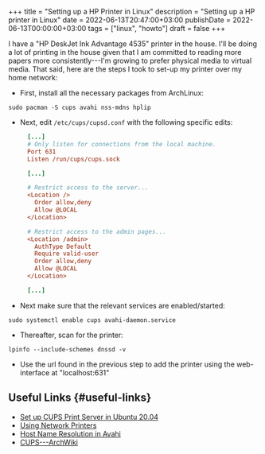+++
title = "Setting up a HP Printer in Linux"
description = "Setting up a HP printer in Linux"
date = 2022-06-13T20:47:00+03:00
publishDate = 2022-06-13T00:00:00+03:00
tags = ["linux", "howto"]
draft = false
+++

I have a "HP DeskJet Ink Advantage 4535" printer
in the house. I'll be doing a lot of printing in
the house given that I am committed to reading
more papers more consistently---I'm growing to
prefer physical media to virtual media. That said,
here are the steps I took to set-up my printer
over my home network:

-   First, install all the necessary packages from
    ArchLinux:

```text
sudo pacman -S cups avahi nss-mdns hplip
```

-   Next, edit `/etc/cups/cupsd.conf` with the
    following specific edits:

    ```cfg
      [...]
      # Only listen for connections from the local machine.
      Port 631
      Listen /run/cups/cups.sock

      [...]

      # Restrict access to the server...
      <Location />
        Order allow,deny
        Allow @LOCAL
      </Location>

      # Restrict access to the admin pages...
      <Location /admin>
        AuthType Default
        Require valid-user
        Order allow,deny
        Allow @LOCAL
      </Location>

      [...]
    ```

-   Next make sure that the relevant services are
    enabled/started:

```text
sudo systemctl enable cups avahi-daemon.service
```

-   Thereafter, scan for the printer:

```text
lpinfo --include-schemes dnssd -v
```

-   Use the url found in the previous step to add
    the printer using the web-interface at
    "localhost:631"


## Useful Links {#useful-links}

-   [Set up CUPS Print Server in Ubuntu 20.04](https://linuxhint.com/cups_print_server_ubuntu/)
-   [Using Network Printers](http://localhost:631/help/network.html)
-   [Host Name Resolution in Avahi](https://wiki.archlinux.org/title/Avahi#Hostname_resolution)
-   [CUPS---ArchWiki](https://wiki.archlinux.org/title/CUPS)
